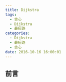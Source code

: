 ```yaml
---
title: Dijkstra
tags:
  - 贪心
  - Dijkstra
  - 最短路
categories:
  - Dijkstra
  - 最短路
  - 贪心
date: 2016-10-16 16:00:01
---
```


## 前言
